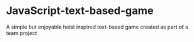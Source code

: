 # JavaScript-text-based-game
A simple but enjoyable heist inspired text-based game created as part of a team project 

